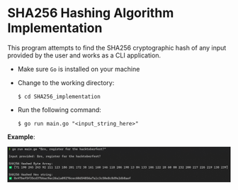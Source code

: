 # SHA256 Hashing Algorithm Implementation

This program attempts to find the SHA256 cryptographic hash of any input provided by the user and works as a CLI application.

- Make sure `Go` is installed on your machine

- Change to the working directory:
    ```shell
    $ cd SHA256_implementation
    ```
- Run the following command:
    ```shell
    $ go run main.go "<input_string_here>"
    ```

**Example**:

![SHA256 Implementation](./assets/example.png)